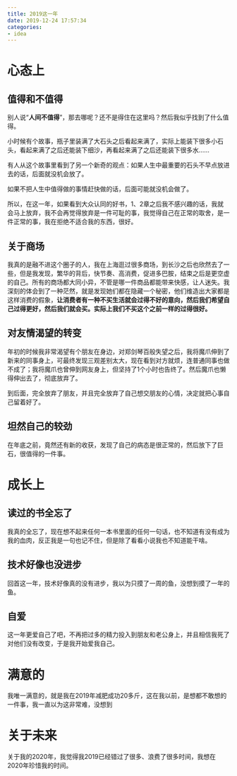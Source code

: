 ```yaml
---
title: 2019这一年
date: 2019-12-24 17:57:34
categories: 
- idea
---
```


# 心态上

## 值得和不值得

别人说“**人间不值得**”，那去哪呢？还不是得住在这里吗？然后我似乎找到了什么值得。

小时候有个故事，瓶子里装满了大石头之后看起来满了，实际上能装下很多小石头，看起来满了之后还能装下细沙，再看起来满了之后还能装下很多水……

有人从这个故事里看到了另一个新奇的观点：如果人生中最重要的石头不早点放进去的话，后面就没机会放了。

如果不把人生中值得做的事情赶快做的话，后面可能就没机会做了。

所以，在这一年，如果看到大众认同的好书，1、2章之后我不感兴趣的话，我就会马上放弃，我不会再觉得放弃是一件可耻的事，我觉得自己在正常的取舍，是一件正常的事，我在拒绝不适合我的东西，很好。

## 关于商场

我真的是融不进这个圈子的人，我在上海逛过很多商场，到长沙之后也欣然去了一些，但是我发现，繁华的背后，快节奏、高消费，促进多巴胺，结束之后是更空虚的自己。所有的商场都大同小异，不管是哪一件商品都能带来快感，让人迷失。我深刻的体会到了一种茫然，就是发现她们都在隐藏一个秘密，他们维造出大家都是这样消费的假象，**让消费者有一种不买生活就会过得不好的意向，然后我们希望自己过得更好，然后我们就会买。实际上我们不买这个之前一样的过得很好。**

## 对友情渴望的转变

年初的时候我非常渴望有个朋友在身边，对郑剑琴百般失望之后，我将魔爪伸到了新来的同事身上，可最终发现三观差别太大，现在看到对方就烦，连普通同事也做不成了；我将魔爪也曾伸到网友身上，但坚持了1个小时也告终了。然后魔爪也懒得伸出去了，彻底放弃了。

到后面，完全放弃了朋友，并且完全放弃了自己想交朋友的心情，决定就把心事自己留着好了。

## 坦然自己的较劲

在年底之前，竟然还有新的收获，发现了自己的病态是很正常的，然后放下了巨石，很值得的一件事。

# 成长上

## 读过的书全忘了

我真的全忘了，现在想不起来任何一本书里面的任何一句话，也不知道有没有成为我的血肉，反正我是一句也记不住，但是除了看看小说我也不知道能干啥。

## 技术好像也没进步

回首这一年，技术好像真的没有进步，我以为只摸了一周的鱼，没想到摸了一年的鱼。

## 自爱

这一年更爱自己了吧，不再把过多的精力投入到朋友和老公身上，并且相信我死了对他们没有改变，于是我开始爱我自己。

# 满意的

我唯一满意的，就是我在2019年减肥成功20多斤，这在我以前，是想都不敢想的一件事，我一直以为这非常难，没想到

# 关于未来

关于我的2020年，我觉得我2019已经错过了很多、浪费了很多时间，我想在2020年珍惜我的时间。

